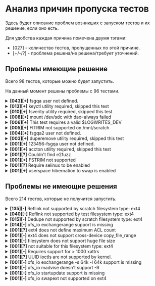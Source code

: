# Анализ причин пропуска тестов

Здесь будет описание проблем возникших с запуском тестов и их решение, если оно есть.

Для удобства каждая причина помечена двумя тэгами:
- [027] - количество тестов, пропущенных по этой причине.
- [+/-/?] - проблема решена/не решена/требует уточнений.

## Проблемы имеющие решение

Всего 98 тестов, которые можно будет запустить.

На данный момент решены проблемы с 96 тестами.

<!-- [043][+] fsgqa user not defined.  -->
<details>
<summary><b>[043][+]</b> fsgqa user not defined. </summary

- Description:
    ```
    Необходимо просто настроить пользователя fsgqa по инструкции в README проекта xfstests.
    ```

- Tests:
    ```
    ext4/055, generic/077, generic/093, generic/123, generic/125, generic/128, generic/193, generic/219, generic/230, generic/231, generic/233, generic/235, generic/256, generic/270, generic/314, generic/317, generic/355, generic/378, generic/382, generic/395, generic/566, generic/581, generic/587, generic/600, generic/601, generic/603, generic/656, generic/673, generic/674, generic/675, generic/680, generic/681, generic/682, generic/683, generic/684, generic/685, generic/686, generic/687, generic/688, generic/689, generic/691, generic/726, generic/727
    ```

</details>


<!-- [013][+] keyctl utility required, skipped this test  -->
<details>
<summary><b>[013][+]</b> keyctl utility required, skipped this test </summary

- Description:
    ```
    Достаточно установить утилиту keyctl (пакет keyutils) на тестовую машину.
    ```

- Tests:
    ```
    ext4/024, generic/397, generic/399, generic/419, generic/421, generic/429, generic/435, generic/440, generic/548, generic/549, generic/550, generic/593, generic/595
    ```

</details>


<!-- [010][+] fsverity utility required, skipped this test  -->
<details>
<summary><b>[010][+]</b> fsverity utility required, skipped this test </summary

- Description:
    ```
    Достаточно установить утилиту fsverity на тестовую машину.
    ```

- Tests:
    ```
    generic/572, generic/573, generic/574, generic/575, generic/576, generic/577, generic/579, generic/624, generic/625, generic/692
    ```

</details>


<!-- [008][+] mount /dev/sdc with dax=always failed  -->
<details>
<summary><b>[008][+]</b> mount /dev/sdc with dax=always failed </summary

- Description:
    ```
    Нужно эмулировать устройство с энергостойкой памятью.
    Сделать это можно опираясь на статью:
        https://nvdimm.wiki.kernel.org/#quick_setup_guide
    ```

- Tests:
    ```
    ext4/047, generic/605, generic/606, generic/608, ext4/030, ext4/031, generic/413, generic/462
    ```

</details>


<!-- [006][+] This test requires a valid $LOGWRITES_DEV  -->
<details>
<summary><b>[006][+]</b> This test requires a valid $LOGWRITES_DEV </summary

- Description:
    ```
    Указать
    * В конфигурации тестов: "LOGWRITES_DEV=/dev/sde"
    * В конфигурации ядра: "CONFIG_DM_LOG_WRITES=y"
    ```

- Tests:
    ```
    generic/455, generic/470, generic/482, ext4/002, ext4/029, generic/487
    ```

</details>


<!-- [005][+] FITRIM not supported on /mnt/scratch  -->
<details>
<summary><b>[005][+]</b> FITRIM not supported on /mnt/scratch </summary

- Description:
    ```
    Добавить к виртуальной машине еще одно виртуальное устройство, но сделать его
    твердотельным накопителем и добавить к нему опцию "--discard=on"
    ```

- Tests:
    ```
    generic/038, generic/251, generic/260, generic/288, generic/500
    ```

</details>


<!-- [004][+] fsgqa2 user not defined.  -->
<details>
<summary><b>[004][+]</b> fsgqa2 user not defined. </summary

- Description:
    ```
    Необходимо просто настроить пользователя fsgqa2 по инструкции в README проекта xfstests.
    ```

- Tests:
    ```
    generic/597, generic/598, generic/698, generic/699
    ```

</details>


<!-- [003][+] duperemove utility required, skipped this test  -->
<details>
<summary><b>[003][+]</b> duperemove utility required, skipped this test </summary

- Description:
    ```
    Достаточно установить утилиту duperemove на тестовую машину.
    ```

- Tests:
    ```
    generic/559, generic/560, generic/561
    ```

</details>


<!-- [001][+] 123456-fsgqa user not defined.  -->
<details>
<summary><b>[001][+]</b> 123456-fsgqa user not defined. </summary

- Description:
    ```
    Необходимо просто настроить пользователя 123456-fsgqa по инструкции в README проекта xfstests.
    ```

- Tests:
    ```
    generic/381
    ```

</details>


<!-- [001][+] accton utility required, skipped this test  -->
<details>
<summary><b>[001][+]</b> accton utility required, skipped this test </summary

- Description:
    ```
    Достаточно установить утилиту accton (пакет acct) на тестовую машину.
    ```

- Tests:
    ```
    generic/596
    ```

</details>


<!-- [001][?] Couldn't find e2fuzz  -->
<details>
<summary><b>[001][?]</b> Couldn't find e2fuzz </summary

- Description:
    ```
    Достаточно установить утилиту e2fuzz на тестовую машину.
    Почему-то утилита не установилась вместе с e2fsprogs.
    ```

- Tests:
    ```
    ext4/006
    ```

</details>


<!-- [001][+] FSTRIM not supported  -->
<details>
<summary><b>[001][+]</b> FSTRIM not supported </summary

- Description:
    ```
    Добавить к виртуальной машине еще одно виртуальное устройство, но сделать его
    твердотельным накопителем и добавить к нему опцию "--discard=on".
    ```

- Tests:
    ```
    generic/537
    ```

</details>


<!-- [001][?] Require selinux to be enabled  -->
<details>
<summary><b>[001][?]</b> Require selinux to be enabled </summary

- Description:
    ```
    Установить на машину SELinux (https://wiki.debian.org/SELinux/Setup)
    ```

- Tests:
    ```
    generic/700
    ```

</details>


<!-- [001][+] userspace hibernation to swap is enabled  -->
<details>
<summary><b>[001][+]</b> userspace hibernation to swap is enabled </summary

- Description:
    ```
    Добавить опцию "CONFIG_HIBERNATION_SNAPSHOT_DEV=n" в конфигурацию ядра
    ```

- Tests:
    ```
    generic/570
    ```

</details>

## Проблемы не имеющие решения

Всего 214 тестов, которые не получится запустить.

<!-- [135][-] Reflink not supported by scratch filesystem type: ext4 -->
<details>
<summary><b>[135][-]</b> Reflink not supported by scratch filesystem type: ext4</summary

- Description:
    ```
    Reflink позволяет переиспользовать одинаковые блоки для различных файлов.
    То есть один блок может ссылаться на несколько файлов.
    И копия блока будет создаваться только в случае, когда этот блок модифицирован в одном из файлов.

    Этот функционал реализован в очень небольшом числе ФС:
        xfs, btrfs, nfs, overlayfs и некоторые другие

    Но, к сожалению, не в ext4. Так что запустить эти тесты не получится.
    ```

- Tests:
    ```
    generic/161, generic/164, generic/165, generic/166, generic/167, generic/168, generic/170, generic/171, generic/172, generic/173, generic/174, generic/175, generic/176, generic/183, generic/185, generic/186, generic/187, generic/188, generic/189, generic/190, generic/191, generic/194, generic/195, generic/196, generic/197, generic/199, generic/200, generic/201, generic/202, generic/203, generic/205, generic/206, generic/216, generic/217, generic/218, generic/220, generic/222, generic/227, generic/229, generic/238, generic/242, generic/243, generic/253, generic/254, generic/259, generic/261, generic/262, generic/264, generic/265, generic/266, generic/267, generic/268, generic/271, generic/272, generic/276, generic/278, generic/279, generic/281, generic/282, generic/283, generic/284, generic/287, generic/289, generic/290, generic/291, generic/292, generic/293, generic/295, generic/296, generic/297, generic/298, generic/301, generic/302, generic/305, generic/326, generic/327, generic/328, generic/329, generic/330, generic/331, generic/332, generic/333, generic/334, generic/352, generic/353, generic/356, generic/357, generic/358, generic/359, generic/372, generic/373, generic/387, generic/414, generic/415, generic/447, generic/457, generic/458, generic/501, generic/513, generic/514, generic/515, generic/518, generic/540, generic/541, generic/542, generic/543, generic/544, generic/546, generic/562, generic/588, generic/628, generic/648, generic/651, generic/652, generic/653, generic/654, generic/655, generic/657, generic/658, generic/659, generic/660, generic/661, generic/662, generic/663, generic/664, generic/665, generic/666, generic/667, generic/668, generic/669, generic/670, generic/671, generic/672, generic/702, generic/733
    ```


</details>


<!-- [040][-] Reflink not supported by test filesystem type: ext4  -->
<details>
<summary><b>[040][-]</b> Reflink not supported by test filesystem type: ext4 </summary

- Description:
    ```
    Аналогично ошибке про поддержку reflink для scratch девайса.
    ```

- Tests:
    ```
    generic/110, generic/111, generic/115, generic/116, generic/118, generic/119, generic/134, generic/137, generic/138, generic/139, generic/140, generic/142, generic/143, generic/144, generic/145, generic/146, generic/147, generic/148, generic/149, generic/150, generic/151, generic/152, generic/153, generic/154, generic/155, generic/156, generic/157, generic/159, generic/178, generic/179, generic/180, generic/181, generic/303, generic/407, generic/463, generic/578, generic/612, generic/649, generic/734, generic/744
    ```

</details>


<!-- [015][-] Dedupe not supported by scratch filesystem type: ext4  -->
<details>
<summary><b>[015][-]</b> Dedupe not supported by scratch filesystem type: ext4 </summary

- Description:
    ```
    Есть два вызова, которые используются в xfstests:
    * xfs_io reflink src_file [src_offset dst_offset length]
    * xfs_io dedupe src_file src_offset dst_offset length
    
    Здесь стоит отметить, что xfs_io работает с некоторым набор открытых файлов
    и в xfstests эти команды применяются ко всем открытым файлам.
    Подробнее про работу этой команды можно почитать здесь:
        https://man7.org/linux/man-pages/man8/xfs_io.8.html
    
    Так вот, обе команды сравнивают:
    * данные в указанном участке src_file
    * данные в указанном участке текущего открытого файла

    И если они не совпадают, то reflink затирает данные src_file, а dedupe падает.

    К сожалению, для нас исход один - запустить эти тесты не получится.
    ```

- Tests:
    ```
    generic/162, generic/163, generic/374, generic/493, generic/517, generic/630, generic/121, generic/122, generic/136, generic/158, generic/160, generic/182, generic/304, generic/408, generic/516
    ```

</details>


<!-- [014][-] xfs_io exchangerange  support is missing  -->
<details>
<summary><b>[014][-]</b> xfs_io exchangerange  support is missing </summary

- Description:
    ```
    В этом вызове используется ioctl(fd, XFS_IOC_EXCHANGE_RANGE, ...), который поддерживается только xfs.
    ```

- Tests:
    ```
    generic/709, generic/710, generic/712, generic/714, generic/716, generic/717, generic/718, generic/719, generic/720, generic/722, generic/723, generic/724, generic/725, generic/752
    ```

</details>


<!-- [001][?] ext4 does not define maximum ACL count  -->
<details>
<summary><b>[001][?]</b> ext4 does not define maximum ACL count </summary

- Description:
    ```
    В xfstests тотлько некоторые ФС указаны как те, которые могут проверять "maximum ACL counts".
    Судя по всему для ext4 определить этот параметр нельзя, поэтому её туда не добавили.
    ```

- Tests:
    ```
    generic/026
    ```

</details>


<!-- [001][-] ext4 does not support cross-device copy_file_range  -->
<details>
<summary><b>[001][-]</b> ext4 does not support cross-device copy_file_range </summary

- Description:
    ```
    В ext4 нет поддержки системного вызова copy_file_range (https://man7.org/linux/man-pages/man2/copy_file_range.2.html)
    Как следствие, нет поддержки и вызова xfs_io copy_range, используемого в тестах.
    ```

- Tests:
    ```
    generic/565
    ```

</details>


<!-- [001][-] filesystem does not support huge file size  -->
<details>
<summary><b>[001][-]</b> filesystem does not support huge file size </summary

- Description:
    ```
    Максимальный размер одного файла в ext4 - 16TiB (это 2^47 бит)
    А в тесте происходит попытка создать файл размером 2^63-1 бит (максимальный размер файла xfs).
    ```

- Tests:
    ```
    generic/525
    ```

</details>


<!-- [001][?] not suitable for this filesystem type: ext4  -->
<details>
<summary><b>[001][?]</b> not suitable for this filesystem type: ext4 </summary

- Description:
    ```
    Вроде как ext4 поддерживает требуемую фичу, но всё-таки её отключают для этого теста.
    ```

- Tests:
    ```
    generic/740
    ```

</details>


<!-- [001][-] Requires support for > 1000 xattrs  -->
<details>
<summary><b>[001][-]</b> Requires support for > 1000 xattrs </summary

- Description:
    ```
    На данный момент только xfs и btrfs поддерживают создание такого количества атрибутов.
    ```

- Tests:
    ```
    generic/745
    ```

</details>


<!-- [001][?] UUID ioctls are not supported by kernel.  -->
<details>
<summary><b>[001][?]</b> UUID ioctls are not supported by kernel. </summary

- Description:
    ```
    ```

- Tests:
    ```
    ext4/057
    ```

</details>


<!-- [001][-] xfs_io exchangerange  -s 64k -l 64k support is missing  -->
<details>
<summary><b>[001][-]</b> xfs_io exchangerange  -s 64k -l 64k support is missing </summary

- Description:
    ```
    ```

- Tests:
    ```
    generic/713, generic/715
    ```

</details>


<!-- [001][-] xfs_io madvise doesn't support -R  -->
<details>
<summary><b>[001][-]</b> xfs_io madvise doesn't support -R </summary

- Description:
    ```
    ```

- Tests:
    ```
    generic/743
    ```

</details>


<!-- [001][-] xfs_io startupdate  support is missing  -->
<details>
<summary><b>[001][-]</b> xfs_io startupdate  support is missing </summary

- Description:
    ```
    ```

- Tests:
    ```
		generic/721
    ```


</details>


<!-- [001][-] xfs_io swapext  not supported on ext4  -->
<details>
<summary><b>[001][-]</b> xfs_io swapext  not supported on ext4 </summary

- Description:
    ```
    ```

- Tests:
    ```
		generic/711
    ```